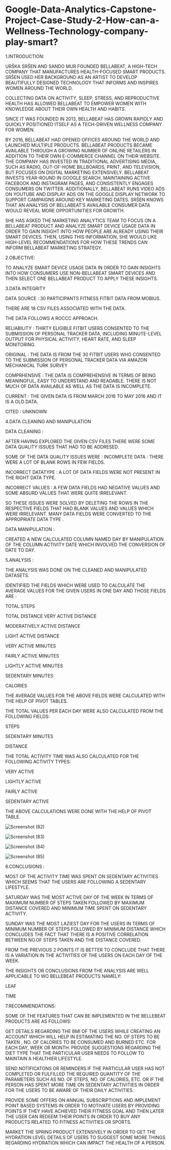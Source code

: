 # Google-Data-Analytics-Capstone-Project-Case-Study-2-How-can-a-Wellness-Technology-company-play-smart?

1.INTRODUCTION:

URŠKA SRŠEN AND SANDO MUR FOUNDED BELLABEAT, A HIGH-TECH COMPANY THAT MANUFACTURES HEALTH-FOCUSED SMART PRODUCTS. SRŠEN USED HER BACKGROUND AS AN ARTIST TO DEVELOP BEAUTIFULLY DESIGNED TECHNOLOGY THAT INFORMS AND INSPIRES WOMEN AROUND THE WORLD.

COLLECTING DATA ON ACTIVITY, SLEEP, STRESS, AND REPRODUCTIVE HEALTH HAS ALLOWED BELLABEAT TO EMPOWER WOMEN WITH KNOWLEDGE ABOUT THEIR OWN HEALTH AND HABITS.

SINCE IT WAS FOUNDED IN 2013, BELLABEAT HAS GROWN RAPIDLY AND QUICKLY POSITIONED ITSELF AS A TECH-DRIVEN WELLNESS COMPANY FOR WOMEN.
 
BY 2016, BELLABEAT HAD OPENED OFFICES AROUND THE WORLD AND LAUNCHED MULTIPLE PRODUCTS. BELLABEAT PRODUCTS BECAME AVAILABLE THROUGH A GROWING NUMBER OF ONLINE RETAILERS IN ADDITION TO THEIR OWN E-COMMERCE CHANNEL ON THEIR WEBSITE. THE COMPANY HAS INVESTED IN TRADITIONAL ADVERTISING MEDIA, SUCH AS RADIO, OUT-OF-HOME BILLBOARDS, PRINT, AND TELEVISION, BUT FOCUSES ON DIGITAL MARKETING EXTENSIVELY. BELLABEAT INVESTS YEAR-ROUND IN GOOGLE SEARCH, MAINTAINING ACTIVE FACEBOOK AND INSTAGRAM PAGES, AND CONSISTENTLY ENGAGES CONSUMERS ON TWITTER. ADDITIONALLY, BELLABEAT RUNS VIDEO ADS ON YOUTUBE AND DISPLAY ADS ON THE GOOGLE DISPLAY NETWORK TO SUPPORT CAMPAIGNS AROUND KEY MARKETING DATES. 
SRŠEN KNOWS THAT AN ANALYSIS OF BELLABEAT’S AVAILABLE CONSUMER DATA WOULD REVEAL MORE OPPORTUNITIES FOR GROWTH.

SHE HAS ASKED THE MARKETING ANALYTICS TEAM TO FOCUS ON A BELLABEAT PRODUCT AND ANALYZE SMART DEVICE USAGE DATA IN ORDER TO GAIN INSIGHT INTO HOW PEOPLE ARE ALREADY USING THEIR SMART DEVICES. THEN, USING THIS INFORMATION, SHE WOULD LIKE HIGH-LEVEL RECOMMENDATIONS FOR HOW THESE TRENDS CAN INFORM BELLABEAT MARKETING STRATEGY.

2.OBJECTIVE:

TO ANALYZE SMART DEVICE USAGE DATA IN ORDER TO GAIN INSIGHTS INTO HOW CONSUMERS USE NON-BELLABEAT SMART DEVICES AND THEN SELECT ONE BELLABEAT PRODUCT TO APPLY THESE INSIGHTS.

3.DATA INTEGRITY

DATA SOURCE : 30 PARTICIPANTS FITNESS FITBIT DATA FROM MOBIUS.

THERE ARE 18 CSV FILES ASSOCIATED WITH THE DATA. 

THE DATA FOLLOWS A ROCCC APPROACH.

RELIABILITY : THIRTY ELIGIBLE FITBIT USERS CONSENTED TO THE SUBMISSION OF PERSONAL TRACKER DATA, INCLUDING MINUTE-LEVEL OUTPUT FOR PHYSICAL ACTIVITY, HEART RATE, AND SLEEP MONITORING.

ORIGINAL : THE DATA IS FROM THE 30 FITBIT USERS WHO CONSENTED TO THE SUBMISSION OF PERSONAL TRACKER DATA VIA AMAZON MECHANICAL TURK SURVEY

COMPRHENSIVE : THE DATA IS COMPREHENSIVE IN TERMS OF BEING MEANINGFUL, EASY TO UNDERSTAND AND READABLE. THERE IS NOT MUCH OF DATA AVAILABLE AS WELL AS THE DATA IS INCOMPLETE.

CURRENT : THE GIVEN DATA IS FROM MARCH 2016 TO MAY 2016  AND IT IS A OLD DATA.

CITED : UNKNOWN   

4.DATA CLEANING AND MANIPULATION

DATA CLEANING :

AFTER HAVING EXPLORED THE GIVEN CSV FILES THERE WERE SOME DATA QUALITY ISSUES THAT HAD TO BE ADDRESED.

SOME OF THE DATA QUALITY ISSUES WERE : 
INCOMPLETE DATA : THERE WERE A LOT OF BLANK ROWS IN  FEW FIELDS.

INCORRECT DATATYPE : A LOT OF DATA FIELDS WERE NOT PRESENT IN THE RIGHT DATA TYPE.

INCORRECT VALUES : A FEW DATA FIELDS HAD NEGATIVE VALUES AND SOME ABSURD VALUES THAT WERE QUITE IRRELEVANT.

SO THESE ISSUES WERE SOLVED BY DELETING THE ROWS IN THE RESPECTIVE FIELDS THAT HAD BLANK VALUES AND VALUES WHICH WERE IRRELEVANT. MANY DATA FIELDS WERE CONVERTED TO THE APPROPRIATE DATA TYPE .

DATA MANIPULATION : 

CREATED A NEW CALCULATED COLUMN NAMED DAY BY MANIPULATION OF THE COLUMN ACTIVITY DATE WHICH INVOLVED THE CONVERSION OF DATE TO DAY.

5.ANALYSIS : 

THE ANALYSIS WAS DONE ON THE CLEANED AND MANIPULATED DATASETS.

IDENTIFIED THE FIELDS WHICH WERE USED TO CALCULATE THE AVERAGE VALUES FOR THE GIVEN USERS IN ONE DAY AND THOSE FIELDS ARE :

TOTAL STEPS

TOTAL DISTANCE
VERY ACTIVE DISTANCE

MODERATIVELY ACTIVE DISTANCE

LIGHT ACTIVE DISTANCE

VERY ACTIVE MINUTES

FAIRLY ACTIVE MINUTES

LIGHTLY ACTIVE MINUTES

SEDENTARY MINUTES

CALORIES

THE AVERAGE VALUES FOR THE ABOVE FIELDS WERE CALCULATED WITH THE HELP OF PIVOT TABLES.

THE TOTAL VALUES PER EACH DAY WERE ALSO CALCULATED FROM THE FOLLOWING FIELDS:

STEPS 

SEDENTARY MINUTES

DISTANCE

THE TOTAL ACTIVITY TIME WAS ALSO CALCULATED FOR THE FOLLOWING ACTIVITY TYPES:

VERY ACTIVE

LIGHTLY ACTIVE

FAIRLY ACTIVE 

SEDENTARY ACTIVE

THE ABOVE CALCULATIONS WERE DONE WITH THE HELP OF PIVOT TABLE.




![Screenshot (82)](https://user-images.githubusercontent.com/128831771/227764598-d7edb946-90c3-4385-8090-9458c85b7a30.png)

![Screenshot (83)](https://user-images.githubusercontent.com/128831771/227764612-c937dece-687c-4999-bb03-86fe8056933d.png)

![Screenshot (84)](https://user-images.githubusercontent.com/128831771/227764623-c208a406-fc1c-4c80-aae0-be9f4b344d94.png)

![Screenshot (85)](https://user-images.githubusercontent.com/128831771/227764636-2d4bb420-f604-4f19-b33e-dca0a807d72d.png)

6.CONCLUSIONS :

MOST OF THE ACTIVITY TIME WAS SPENT ON SEDENTARY ACTIVITIES WHICH SEEMS THAT THE USERS ARE FOLLOWING A SEDENTARY LIFESTYLE.

SATURDAY WAS THE MOST ACTIVE DAY OF THE WEEK IN TERMS OF MAXIMUM NUMBER OF STEPS TAKEN FOLLOWED BY MAXIMUM DISTANCE COVERED AND MINIMUM TIME SPENT ON SEDENTARY ACTIVITY.

SUNDAY WAS THE MOST LAZIEST DAY FOR THE USERS IN TERMS OF MINIMUM NUMBER OF STEPS FOLLOWED BY MINIMUM DISTANCE WHICH CONCLUDES THE FACT THAT THERE IS A POSITIVE CORRELATION BETWEEN NO.OF STEPS TAKEN AND THE DISTANCE COVERED.

FROM THE PREVIOUS 2 POINTS IT IS BETTER TO CONCLUDE THAT THERE IS A VARIATION IN THE ACTIVITIES OF THE USERS ON EACH DAY OF THE WEEK. 

THE INSIGHTS OR CONCLUSIONS FROM THE ANALYSIS ARE WELL APPLICABLE TO WO BELLEBEAT PRODUCTS NAMELY:

LEAF

TIME


7.RECOMMENDATIONS:

SOME OF THE FEATURES THAT CAN BE  IMPLEMENTED IN THE BELLEBEAT PRODUCTS ARE AS FOLLOWS:

GET DETAILS REGARDING THE BMI OF THE USERS WHILE CREATING AN ACCOUNT WHICH WILL HELP IN ESTIMATING THE NO. OF STEPS TO BE TAKEN , NO. OF CALORIES TO BE CONSUMED AND BURNED ETC. FOR EACH DAY, WEEK OR MONTH.
PROVIDE SUGGESTIONS REGARDING THE DIET TYPE THAT THE PARTICULAR USER NEEDS TO FOLLOW TO MAINTAIN A HEALTHIER LIFESTYLE.

SEND NOTIFICATONS OR REMINDERS IF THE PARTICULAR USER HAS NOT COMPLETED OR FULFILLED THE REQUIRED QUANTITY OF THE PARAMETERS SUCH AS NO. OF STEPS, NO. OF CALORIES, ETC. OR IF THE PERSON HAS SPENT MORE TIME ON SEDENTARY ACTIVITIES IN ORDER FOR THE USERS TO BE AWARE OF THEIR DAILY ACTIVITIES.

PROVIDE SOME OFFERS ON ANNUAL SUBSCRIPTIONS AND IMPLEMENT POINT BASED SYSTEMS IN ORDER TO MOTIVATE USERS BY PROVIDING POINTS IF THEY HAVE ACHIEVED THEIR FITNESS GOAL AND THEN LATER THE USER CAN REDEEM THEIR POINTS IN ORDER TO BUY ANY PRODUCTS RELATED TO FITNESS ACTIVITIES OR SPORTS.

MARKET THE SPRING PRODUCT EXTENSIVELY IN ORDER TO GET THE HYDRATION LEVEL DETAILS OF USERS TO SUGGEST SOME MORE THINGS REGARDING HYDRATION WHICH CAN IMPACT THE HEALTH OF A PERSON.






